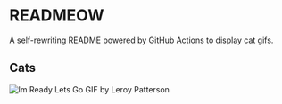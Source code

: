 # READMEOW

A self-rewriting README powered by GitHub Actions to display cat gifs.

## Cats

![Im Ready Lets Go GIF by Leroy Patterson](https://media1.giphy.com/media/CjmvTCZf2U3p09Cn0h/200.gif?cid=9acd02da2b0i8rmh6v7sgd8rsedslvsfkuxdchfhgmu0yq8v&ep=v1_gifs_search&rid=200.gif&ct=g)
